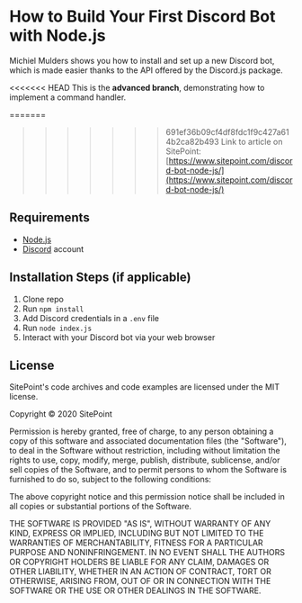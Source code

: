 # How to Build Your First Discord Bot with Node.js

Michiel Mulders shows you how to install and set up a new Discord bot, which is made easier thanks to the API offered by the Discord.js package.

<<<<<<< HEAD
This is the **advanced branch**, demonstrating how to implement a command handler.

=======
>>>>>>> 691ef36b09cf4df8fdc1f9c427a614b2ca82b493
Link to article on SitePoint: [https://www.sitepoint.com/discord-bot-node-js/](https://www.sitepoint.com/discord-bot-node-js/)

## Requirements

- [Node.js](http://nodejs.org/)
- [Discord](https://discordapp.com/) account

## Installation Steps (if applicable)

1. Clone repo
2. Run `npm install`
3. Add Discord credentials in a `.env` file
3. Run `node index.js`
4. Interact with your Discord bot via your web browser

## License

SitePoint's code archives and code examples are licensed under the MIT license.

Copyright © 2020 SitePoint

Permission is hereby granted, free of charge, to any person obtaining a copy of this software and associated documentation files (the "Software"), to deal in the Software without restriction, including without limitation the rights to use, copy, modify, merge, publish, distribute, sublicense, and/or sell copies of the Software, and to permit persons to whom the Software is furnished to do so, subject to the following conditions:

The above copyright notice and this permission notice shall be included in all copies or substantial portions of the Software.

THE SOFTWARE IS PROVIDED "AS IS", WITHOUT WARRANTY OF ANY KIND, EXPRESS OR IMPLIED, INCLUDING BUT NOT LIMITED TO THE WARRANTIES OF MERCHANTABILITY, FITNESS FOR A PARTICULAR PURPOSE AND NONINFRINGEMENT. IN NO EVENT SHALL THE AUTHORS OR COPYRIGHT HOLDERS BE LIABLE FOR ANY CLAIM, DAMAGES OR OTHER LIABILITY, WHETHER IN AN ACTION OF CONTRACT, TORT OR OTHERWISE, ARISING FROM, OUT OF OR IN CONNECTION WITH THE SOFTWARE OR THE USE OR OTHER DEALINGS IN THE SOFTWARE.
